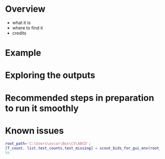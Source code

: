 # Overview
 - what it is
 - where to find it
 - credits
# Example

# Exploring the outputs

# Recommended steps in preparation to run it smoothly 

# Known issues

```matlab
root_path='C:\Users\oscar\Box\CV\ABCD';
[T_count, list,text_counts,text_missing] = scout_bids_for_gui_env(root_path)
%% 
```
